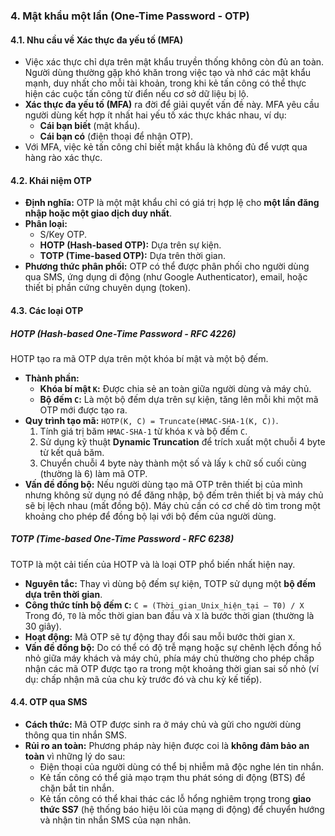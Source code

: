 ### 4. Mật khẩu một lần (One-Time Password - OTP)

#### 4.1. Nhu cầu về Xác thực đa yếu tố (MFA)

* Việc xác thực chỉ dựa trên mật khẩu truyền thống không còn đủ an toàn. Người dùng thường gặp khó khăn trong việc tạo và nhớ các mật khẩu mạnh, duy nhất cho mỗi tài khoản, trong khi kẻ tấn công có thể thực hiện các cuộc tấn công từ điển nếu cơ sở dữ liệu bị lộ.
* **Xác thực đa yếu tố (MFA)** ra đời để giải quyết vấn đề này. MFA yêu cầu người dùng kết hợp ít nhất hai yếu tố xác thực khác nhau, ví dụ:
    * **Cái bạn biết** (mật khẩu).
    * **Cái bạn có** (điện thoại để nhận OTP).
* Với MFA, việc kẻ tấn công chỉ biết mật khẩu là không đủ để vượt qua hàng rào xác thực.

#### 4.2. Khái niệm OTP

* **Định nghĩa:** OTP là một mật khẩu chỉ có giá trị hợp lệ cho **một lần đăng nhập hoặc một giao dịch duy nhất**.
* **Phân loại:**
    * S/Key OTP.
    * **HOTP (Hash-based OTP):** Dựa trên sự kiện.
    * **TOTP (Time-based OTP):** Dựa trên thời gian.
* **Phương thức phân phối:** OTP có thể được phân phối cho người dùng qua SMS, ứng dụng di động (như Google Authenticator), email, hoặc thiết bị phần cứng chuyên dụng (token).

#### 4.3. Các loại OTP

##### HOTP (Hash-based One-Time Password - RFC 4226)
HOTP tạo ra mã OTP dựa trên một khóa bí mật và một bộ đếm.

* **Thành phần:**
    * **Khóa bí mật `K`:** Được chia sẻ an toàn giữa người dùng và máy chủ.
    * **Bộ đếm `C`:** Là một bộ đếm dựa trên sự kiện, tăng lên mỗi khi một mã OTP mới được tạo ra.
* **Quy trình tạo mã:** `HOTP(K, C) = Truncate(HMAC-SHA-1(K, C))`.
    1.  Tính giá trị băm `HMAC-SHA-1` từ khóa `K` và bộ đếm `C`.
    2.  Sử dụng kỹ thuật **Dynamic Truncation** để trích xuất một chuỗi 4 byte từ kết quả băm.
    3.  Chuyển chuỗi 4 byte này thành một số và lấy `k` chữ số cuối cùng (thường là 6) làm mã OTP.
* **Vấn đề đồng bộ:** Nếu người dùng tạo mã OTP trên thiết bị của mình nhưng không sử dụng nó để đăng nhập, bộ đếm trên thiết bị và máy chủ sẽ bị lệch nhau (mất đồng bộ). Máy chủ cần có cơ chế dò tìm trong một khoảng cho phép để đồng bộ lại với bộ đếm của người dùng.

##### TOTP (Time-based One-Time Password - RFC 6238)
TOTP là một cải tiến của HOTP và là loại OTP phổ biến nhất hiện nay.

* **Nguyên tắc:** Thay vì dùng bộ đếm sự kiện, TOTP sử dụng một **bộ đếm dựa trên thời gian**.
* **Công thức tính bộ đếm `C`:**
    `C = (Thời_gian_Unix_hiện_tại – T0) / X`
    Trong đó, `T0` là mốc thời gian ban đầu và `X` là bước thời gian (thường là 30 giây).
* **Hoạt động:** Mã OTP sẽ tự động thay đổi sau mỗi bước thời gian `X`.
* **Vấn đề đồng bộ:** Do có thể có độ trễ mạng hoặc sự chênh lệch đồng hồ nhỏ giữa máy khách và máy chủ, phía máy chủ thường cho phép chấp nhận các mã OTP được tạo ra trong một khoảng thời gian sai số nhỏ (ví dụ: chấp nhận mã của chu kỳ trước đó và chu kỳ kế tiếp).

#### 4.4. OTP qua SMS

* **Cách thức:** Mã OTP được sinh ra ở máy chủ và gửi cho người dùng thông qua tin nhắn SMS.
* **Rủi ro an toàn:** Phương pháp này hiện được coi là **không đảm bảo an toàn** vì những lý do sau:
    * Điện thoại của người dùng có thể bị nhiễm mã độc nghe lén tin nhắn.
    * Kẻ tấn công có thể giả mạo trạm thu phát sóng di động (BTS) để chặn bắt tin nhắn.
    * Kẻ tấn công có thể khai thác các lỗ hổng nghiêm trọng trong **giao thức SS7** (hệ thống báo hiệu lõi của mạng di động) để chuyển hướng và nhận tin nhắn SMS của nạn nhân.